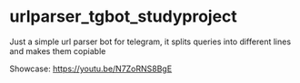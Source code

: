 # urlparser_tgbot_studyproject
Just a simple url parser bot for telegram, it splits queries into different lines and makes them copiable

Showcase:
https://youtu.be/N7ZoRNS8BgE
